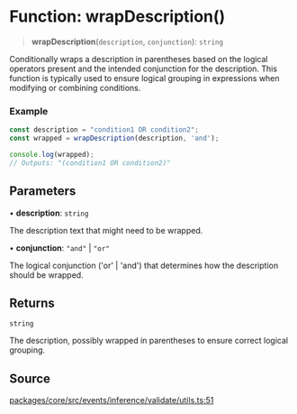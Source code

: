# Function: wrapDescription()

> **wrapDescription**(`description`, `conjunction`): `string`

Conditionally wraps a description in parentheses based on the logical operators present
and the intended conjunction for the description. This function is typically used to ensure
logical grouping in expressions when modifying or combining conditions.

### Example
```typescript
const description = "condition1 OR condition2";
const wrapped = wrapDescription(description, 'and');

console.log(wrapped); 
// Outputs: "(condition1 OR condition2)"
```

## Parameters

• **description**: `string`

The description text that might need to be wrapped.

• **conjunction**: `"and"` \| `"or"`

The logical conjunction ('or' | 'and') that determines how the description should be wrapped.

## Returns

`string`

The description, possibly wrapped in parentheses to ensure correct logical grouping.

## Source

[packages/core/src/events/inference/validate/utils.ts:51](https://github.com/VictorS67/encre/blob/c09849eb59af073bf23be826a912f2ba4f635f93/packages/core/src/events/inference/validate/utils.ts#L51)
